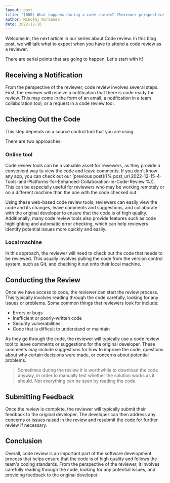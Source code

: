 ```yaml
---
layout: post
title: "[006] What happens during a code review? (Reviewer perspective)"
author: Mikołaj Korbanek
date: 2022-12-16
---
```


Welcome in, the next article in our series about Code review. In this blog post, we will talk what to expect when you have to attend a code review as a reviewer.

There are serial points that are going to happen. Let's start with it!

## Receiving a Notification

From the perspective of the reviewer, code review involves several steps. First, the reviewer will receive a notification that there is code ready for review. This may come in the form of an email, a notification in a team collaboration tool, or a request in a code review tool.

## Checking Out the Code
This step depends on a source control tool that you are using.

There are two approaches:

### Online tool

Code review tools can be a valuable asset for reviewers, as they provide a convenient way to view the code and leave comments. If you don't know any app, you can check out our [previous post]({% post_url 2022-12-15-4-Tools-and-Platforms-for-Enhanced-Collaboration-in-Code-Review %}). This can be especially useful for reviewers who may be working remotely or on a different machine than the one with the code checked out.

Using these web-based code review tools, reviewers can easily view the code and its changes, leave comments and suggestions, and collaborate with the original developer to ensure that the code is of high quality. Additionally, many code review tools also provide features such as code highlighting and automatic error checking, which can help reviewers identify potential issues more quickly and easily.

### Local machine

In this approach, the reviewer will need to check out the code that needs to be reviewed. This usually involves pulling the code from the version control system, such as Git, and checking it out onto their local machine.

## Conducting the Review

Once we have access to code, the reviewer can start the review process. This typically involves reading through the code carefully, looking for any issues or problems. Some common things that reviewers look for include:

- Errors or bugs
- Inefficient or poorly-written code
- Security vulnerabilities
- Code that is difficult to understand or maintain

As they go through the code, the reviewer will typically use a code review tool to leave comments or suggestions for the original developer. These comments may include suggestions for how to improve the code, questions about why certain decisions were made, or concerns about potential problems.

> Sometimes during the review it is worthwhile to download the code anyway, in order to manually test whether the solution works as it should. Not everything can be seen by reading the code.

## Submitting Feedback
Once the review is complete, the reviewer will typically submit their feedback to the original developer. The developer can then address any concerns or issues raised in the review and resubmit the code for further review if necessary.

## Conclusion

Overall, code review is an important part of the software development process that helps ensure that the code is of high quality and follows the team's coding standards. From the perspective of the reviewer, it involves carefully reading through the code, looking for any potential issues, and providing feedback to the original developer.
